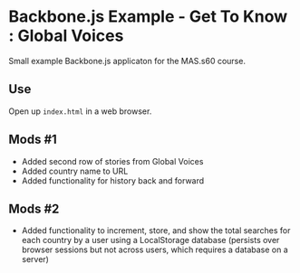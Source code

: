 Backbone.js Example - Get To Know : Global Voices
=================================================

Small example Backbone.js applicaton for the MAS.s60 course.

Use
---

Open up `index.html` in a web browser.

Mods #1
-------

* Added second row of stories from Global Voices
* Added country name to URL
* Added functionality for history back and forward

Mods #2
-------

* Added functionality to increment, store, and show the total searches for each country by a user using a LocalStorage database (persists over browser sessions but not across users, which requires a database on a server)